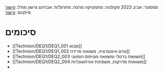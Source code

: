 סמסטר: אביב 2023
פקולטה: מתמטיקה
מרצה: 
מתרגל/ת: אברהם גרשון
מודל: [קישור](https://moodle2223.technion.ac.il/course/view.php?id=2721)
סילבוס: [קישור](https://moodle2223.technion.ac.il/pluginfile.php/382258/mod_resource/content/3/%D7%A1%D7%9C%D7%91%D7%95%D7%A1%20%D7%95%D7%93%D7%A3%20%D7%9E%D7%99%D7%93%D7%A2.pdf)

# סיכומים
- [[Technion/DEQ1/DEQ1_001 מבוא]]
- [[Technion/DEQ1/DEQ1_002 גורם אינטגרציה, משוואה פרידה]]
- [[Technion/DEQ1/DEQ2_003 משוואת ברנולי ומשוואה מטיפוס הומוגני]]
- [[Technion/DEQ1/DEQ2_004 משוואות מדויקות, משפחות אורתוגונליות]]
- 
